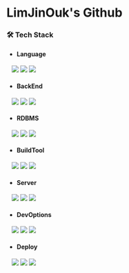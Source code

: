 <!-- Title -->
<h1 align = ""> LimJinOuk's Github </h1>

<!-- Details-->
<h3>🛠️ Tech Stack</h3>
<ul>
 <li>
  <h4>Language</h4>
 </li>
</ul>
<div>
 &nbsp &nbsp<img src = "https://img.shields.io/badge/Python-8A2BE2"/>&nbsp<img src = "https://img.shields.io/badge/C-8A2BE2"/>&nbsp<img src = "https://img.shields.io/badge/Java-8A2BE2"/>
</div>

<ul>
 <li>
  <h4>BackEnd</h4>
 </li>
</ul>
<div>
 &nbsp &nbsp<img src = "https://img.shields.io/badge/Python-8A2BE2"/>&nbsp<img src = "https://img.shields.io/badge/C-8A2BE2"/>&nbsp<img src = "https://img.shields.io/badge/Java-8A2BE2"/>
</div>

<ul>
 <li>
  <h4>RDBMS</h4>
 </li>
</ul>
<div>
 &nbsp &nbsp<img src = "https://img.shields.io/badge/Python-8A2BE2"/>&nbsp<img src = "https://img.shields.io/badge/C-8A2BE2"/>&nbsp<img src = "https://img.shields.io/badge/Java-8A2BE2"/>
</div>

<ul>
 <li>
  <h4>BuildTool</h4>
 </li>
</ul>
<div>
 &nbsp &nbsp<img src = "https://img.shields.io/badge/Python-8A2BE2"/>&nbsp<img src = "https://img.shields.io/badge/C-8A2BE2"/>&nbsp<img src = "https://img.shields.io/badge/Java-8A2BE2"/>
</div>

<ul>
 <li>
  <h4>Server</h4>
 </li>
</ul>
<div>
 &nbsp &nbsp<img src = "https://img.shields.io/badge/Python-8A2BE2"/>&nbsp<img src = "https://img.shields.io/badge/C-8A2BE2"/>&nbsp<img src = "https://img.shields.io/badge/Java-8A2BE2"/>
</div>
<ul>
 <li>
  <h4>DevOptions</h4>
 </li>
</ul>
<div>
 &nbsp &nbsp<img src = "https://img.shields.io/badge/Python-8A2BE2"/>&nbsp<img src = "https://img.shields.io/badge/C-8A2BE2"/>&nbsp<img src = "https://img.shields.io/badge/Java-8A2BE2"/>
</div>

<ul>
 <li>
  <h4>Deploy</h4>
 </li>
</ul>
<div>
 &nbsp &nbsp<img src = "https://img.shields.io/badge/Python-8A2BE2"/>&nbsp<img src = "https://img.shields.io/badge/C-8A2BE2"/>&nbsp<img src = "https://img.shields.io/badge/Java-8A2BE2"/>
</div>

